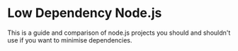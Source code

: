 # Low Dependency Node.js

This is a guide and comparison of node.js projects you should and shouldn't use if you want to minimise dependencies.
 
